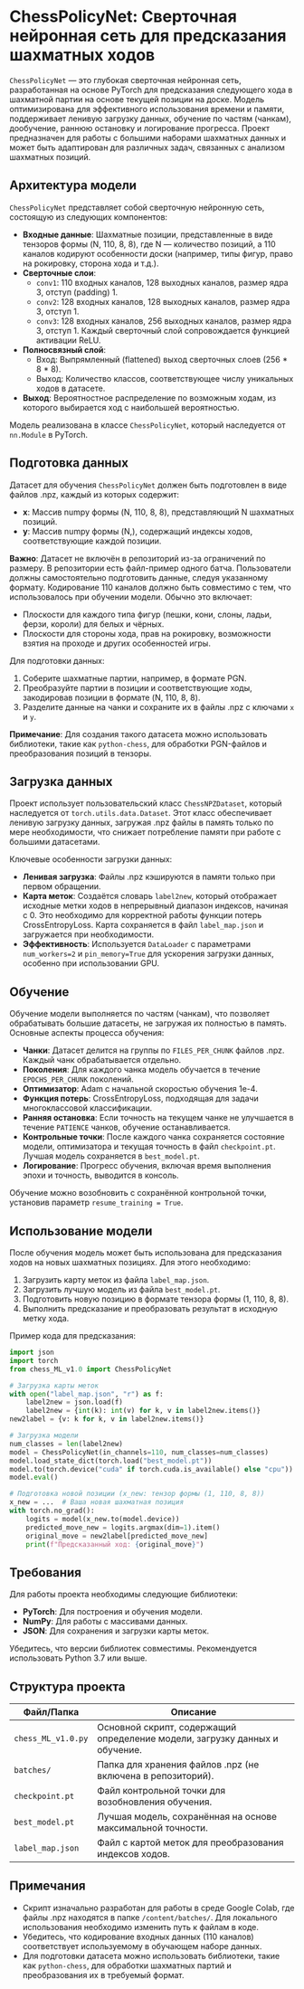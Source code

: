 # ChessPolicyNet: Сверточная нейронная сеть для предсказания шахматных ходов

`ChessPolicyNet` — это глубокая сверточная нейронная сеть, разработанная на основе PyTorch для предсказания следующего хода в шахматной партии на основе текущей позиции на доске. Модель оптимизирована для эффективного использования времени и памяти, поддерживает ленивую загрузку данных, обучение по частям (чанкам), дообучение, раннюю остановку и логирование прогресса. Проект предназначен для работы с большими наборами шахматных данных и может быть адаптирован для различных задач, связанных с анализом шахматных позиций.

## Архитектура модели

`ChessPolicyNet` представляет собой сверточную нейронную сеть, состоящую из следующих компонентов:

- **Входные данные**: Шахматные позиции, представленные в виде тензоров формы (N, 110, 8, 8), где N — количество позиций, а 110 каналов кодируют особенности доски (например, типы фигур, право на рокировку, сторона хода и т.д.).
- **Сверточные слои**:
  - `conv1`: 110 входных каналов, 128 выходных каналов, размер ядра 3, отступ (padding) 1.
  - `conv2`: 128 входных каналов, 128 выходных каналов, размер ядра 3, отступ 1.
  - `conv3`: 128 входных каналов, 256 выходных каналов, размер ядра 3, отступ 1.
  Каждый сверточный слой сопровождается функцией активации ReLU.
- **Полносвязный слой**:
  - Вход: Выпрямленный (flattened) выход сверточных слоев (256 * 8 * 8).
  - Выход: Количество классов, соответствующее числу уникальных ходов в датасете.
- **Выход**: Вероятностное распределение по возможным ходам, из которого выбирается ход с наибольшей вероятностью.

Модель реализована в классе `ChessPolicyNet`, который наследуется от `nn.Module` в PyTorch.

## Подготовка данных

Датасет для обучения `ChessPolicyNet` должен быть подготовлен в виде файлов .npz, каждый из которых содержит:
- **x**: Массив numpy формы (N, 110, 8, 8), представляющий N шахматных позиций.
- **y**: Массив numpy формы (N,), содержащий индексы ходов, соответствующие каждой позиции.

**Важно**: Датасет не включён в репозиторий из-за ограничений по размеру. В репозитории есть файл-пример одного батча. Пользователи должны самостоятельно подготовить данные, следуя указанному формату. Кодирование 110 каналов должно быть совместимо с тем, что использовалось при обучении модели. Обычно это включает:
- Плоскости для каждого типа фигур (пешки, кони, слоны, ладьи, ферзи, короли) для белых и чёрных.
- Плоскости для стороны хода, прав на рокировку, возможности взятия на проходе и других особенностей игры.

Для подготовки данных:
1. Соберите шахматные партии, например, в формате PGN.
2. Преобразуйте партии в позиции и соответствующие ходы, закодировав позиции в формате (N, 110, 8, 8).
3. Разделите данные на чанки и сохраните их в файлы .npz с ключами `x` и `y`.

**Примечание**: Для создания такого датасета можно использовать библиотеки, такие как `python-chess`, для обработки PGN-файлов и преобразования позиций в тензоры.

## Загрузка данных

Проект использует пользовательский класс `ChessNPZDataset`, который наследуется от `torch.utils.data.Dataset`. Этот класс обеспечивает ленивую загрузку данных, загружая .npz файлы в память только по мере необходимости, что снижает потребление памяти при работе с большими датасетами.

Ключевые особенности загрузки данных:
- **Ленивая загрузка**: Файлы .npz кэшируются в памяти только при первом обращении.
- **Карта меток**: Создаётся словарь `label2new`, который отображает исходные метки ходов в непрерывный диапазон индексов, начиная с 0. Это необходимо для корректной работы функции потерь CrossEntropyLoss. Карта сохраняется в файл `label_map.json` и загружается при необходимости.
- **Эффективность**: Используется `DataLoader` с параметрами `num_workers=2` и `pin_memory=True` для ускорения загрузки данных, особенно при использовании GPU.

## Обучение

Обучение модели выполняется по частям (чанкам), что позволяет обрабатывать большие датасеты, не загружая их полностью в память. Основные аспекты процесса обучения:
- **Чанки**: Датасет делится на группы по `FILES_PER_CHUNK` файлов .npz. Каждый чанк обрабатывается отдельно.
- **Поколения**: Для каждого чанка модель обучается в течение `EPOCHS_PER_CHUNK` поколений.
- **Оптимизатор**: Adam с начальной скоростью обучения 1e-4.
- **Функция потерь**: CrossEntropyLoss, подходящая для задачи многоклассовой классификации.
- **Ранняя остановка**: Если точность на текущем чанке не улучшается в течение `PATIENCE` чанков, обучение останавливается.
- **Контрольные точки**: После каждого чанка сохраняется состояние модели, оптимизатора и текущая точность в файл `checkpoint.pt`. Лучшая модель сохраняется в `best_model.pt`.
- **Логирование**: Прогресс обучения, включая время выполнения эпохи и точность, выводится в консоль.

Обучение можно возобновить с сохранённой контрольной точки, установив параметр `resume_training = True`.

## Использование модели

После обучения модель может быть использована для предсказания ходов на новых шахматных позициях. Для этого необходимо:
1. Загрузить карту меток из файла `label_map.json`.
2. Загрузить лучшую модель из файла `best_model.pt`.
3. Подготовить новую позицию в формате тензора формы (1, 110, 8, 8).
4. Выполнить предсказание и преобразовать результат в исходную метку хода.

Пример кода для предсказания:

```python
import json
import torch
from chess_ML_v1.0 import ChessPolicyNet

# Загрузка карты меток
with open("label_map.json", "r") as f:
    label2new = json.load(f)
    label2new = {int(k): int(v) for k, v in label2new.items()}
new2label = {v: k for k, v in label2new.items()}

# Загрузка модели
num_classes = len(label2new)
model = ChessPolicyNet(in_channels=110, num_classes=num_classes)
model.load_state_dict(torch.load("best_model.pt"))
model.to(torch.device("cuda" if torch.cuda.is_available() else "cpu"))
model.eval()

# Подготовка новой позиции (x_new: тензор формы (1, 110, 8, 8))
x_new = ...  # Ваша новая шахматная позиция
with torch.no_grad():
    logits = model(x_new.to(model.device))
    predicted_move_new = logits.argmax(dim=1).item()
    original_move = new2label[predicted_move_new]
    print(f"Предсказанный ход: {original_move}")
```

## Требования

Для работы проекта необходимы следующие библиотеки:
- **PyTorch**: Для построения и обучения модели.
- **NumPy**: Для работы с массивами данных.
- **JSON**: Для сохранения и загрузки карты меток.

Убедитесь, что версии библиотек совместимы. Рекомендуется использовать Python 3.7 или выше.

## Структура проекта

| Файл/Папка          | Описание                                                                 |
|---------------------|--------------------------------------------------------------------------|
| `chess_ML_v1.0.py`  | Основной скрипт, содержащий определение модели, загрузку данных и обучение. |
| `batches/`          | Папка для хранения файлов .npz (не включена в репозиторий).              |
| `checkpoint.pt`     | Файл контрольной точки для возобновления обучения.                       |
| `best_model.pt`     | Лучшая модель, сохранённая на основе максимальной точности.              |
| `label_map.json`    | Файл с картой меток для преобразования индексов ходов.                   |

## Примечания

- Скрипт изначально разработан для работы в среде Google Colab, где файлы .npz находятся в папке `/content/batches/`. Для локального использования необходимо изменить путь к файлам в коде.
- Убедитесь, что кодирование входных данных (110 каналов) соответствует используемому в обучающем наборе данных.
- Для подготовки датасета можно использовать библиотеки, такие как `python-chess`, для обработки шахматных партий и преобразования их в требуемый формат.

